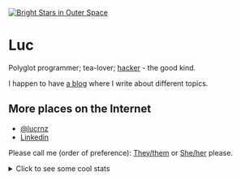 [![Bright Stars in Outer Space](https://file.lucdev.net/github-readme/pexels-jeremy-m%C3%BCller-11101908_crop.jpg)](https://www.pexels.com/photo/bright-stars-in-outer-space-11101908/)

# Luc
Polyglot programmer; tea-lover; [hacker](https://en.wikipedia.org/wiki/Hacker) - the good kind.

I happen to have [a blog](https://lucdev.net/blog) where I write about different topics.

## More places on the Internet

- [@lucrnz](https://twitter.com/lucrnz)
- [Linkedin](https://www.linkedin.com/in/luciana-hillcoat)

Please call me (order of preference): [They/them](https://pronouns.within.lgbt/they) or [She/her](https://pronouns.within.lgbt/she) please.

<details>
  <summary>Click to see some cool stats</summary>
  
  ![GitHub Stats](https://github-readme-stats.vercel.app/api?username=lucrnz&count_private=true)
  ![Language Stats](https://github-readme-stats.vercel.app/api/top-langs/?username=lucrnz)
</details>
